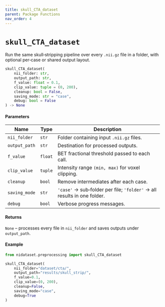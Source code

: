 ```yaml
---
title: skull_CTA_dataset
parent: Package Functions
nav_order: 4
---
```


# `skull_CTA_dataset`

Run the same skull‑stripping pipeline over every `.nii.gz` file in a folder, with optional per‑case or shared output layout.

```python
skull_CTA_dataset(
    nii_folder: str,
    output_path: str,
    f_value: float = 0.1,
    clip_value: tuple = (0, 200),
    cleanup: bool = False,
    saving_mode: str = "case",
    debug: bool = False
) -> None
```

#### Parameters

| Name          | Type    | Description                                                             |
| ------------- | ------- | ----------------------------------------------------------------------- |
| `nii_folder`  | `str`   | Folder containing input `.nii.gz` files.                                |
| `output_path` | `str`   | Destination for processed outputs.                                      |
| `f_value`     | `float` | BET fractional threshold passed to each call.                           |
| `clip_value`  | `tuple` | Intensity range `(min, max)` for voxel clipping.                        |
| `cleanup`     | `bool`  | Remove intermediates after each case.                                   |
| `saving_mode` | `str`   | `'case'` → sub‑folder per file; `'folder'` → all results in one folder. |
| `debug`       | `bool`  | Verbose progress messages.                                              |

#### Returns

`None` – processes every file in `nii_folder` and saves outputs under `output_path`.

#### Example

```python
from nidataset.preprocessing import skull_CTA_dataset

skull_CTA_dataset(
    nii_folder="dataset/cta/",
    output_path="results/skull_strip/",
    f_value=0.1,
    clip_value=(0, 200),
    cleanup=False,
    saving_mode="case",
    debug=True
)
```